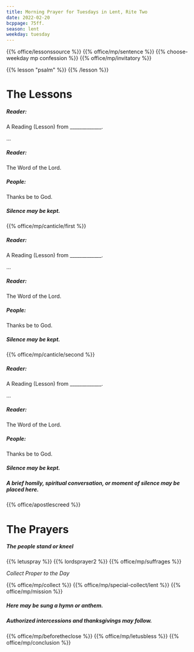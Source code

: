 ```yaml
---
title: Morning Prayer for Tuesdays in Lent, Rite Two
date: 2022-02-20
bcppage: 75ff.
season: lent
weekday: tuesday
---
```


{{% office/lessonssource %}}
{{% office/mp/sentence %}}
{{% choose-weekday mp confession %}}
{{% office/mp/invitatory  %}}

{{% lesson "psalm" %}}
{{% /lesson %}}

# The Lessons
##### Reader:
A Reading (Lesson) from _____________.

...

##### Reader:
The Word of the Lord.

##### **People:**
Thanks be to God.

##### Silence may be kept.

{{% office/mp/canticle/first %}}
##### Reader:
A Reading (Lesson) from _____________.

...

##### Reader:
The Word of the Lord.

##### **People:**
Thanks be to God.

##### Silence may be kept.

{{% office/mp/canticle/second %}}

##### Reader:
A Reading (Lesson) from _____________.

...

##### Reader:
The Word of the Lord.

##### **People:**
Thanks be to God.

##### Silence may be kept.

##### A brief homily, spiritual conversation, or moment of silence may be placed here.


{{% office/apostlescreed %}}

# The Prayers

##### The people stand or kneel
{{% letuspray %}}
{{% lordsprayer2 %}}
{{% office/mp/suffrages %}}

_Collect Proper to the Day_

{{% office/mp/collect %}}
{{% office/mp/special-collect/lent %}}
{{% office/mp/mission %}}

##### Here may be sung a hymn or anthem.

##### Authorized intercessions and thanksgivings may follow.

{{% office/mp/beforetheclose %}}
{{% office/mp/letusbless %}}
{{% office/mp/conclusion %}}
